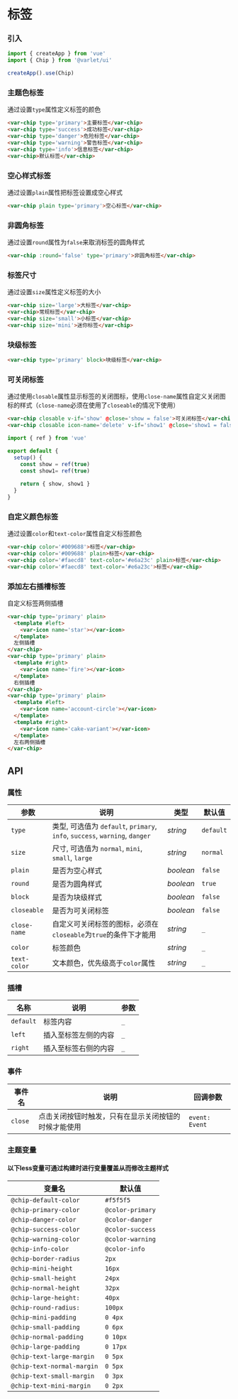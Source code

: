 # 标签

### 引入

```js
import { createApp } from 'vue'
import { Chip } from '@varlet/ui'

createApp().use(Chip)
```

### 主题色标签

通过设置`type`属性定义标签的颜色

```html
<var-chip type='primary'>主要标签</var-chip>
<var-chip type='success'>成功标签</var-chip>
<var-chip type='danger'>危险标签</var-chip>
<var-chip type='warning'>警告标签</var-chip>
<var-chip type='info'>信息标签</var-chip>
<var-chip>默认标签</var-chip>
```

### 空心样式标签

通过设置`plain`属性把标签设置成空心样式

```html
<var-chip plain type='primary'>空心标签</var-chip>
```

### 非圆角标签

通过设置`round`属性为`false`来取消标签的圆角样式

```html
<var-chip :round='false' type='primary'>非圆角标签</var-chip>
```

### 标签尺寸

通过设置`size`属性定义标签的大小

 ```html
<var-chip size='large'>大标签</var-chip>
<var-chip>常规标签</var-chip>
<var-chip size='small'>小标签</var-chip>
<var-chip size='mini'>迷你标签</var-chip>
```

### 块级标签

```html
<var-chip type='primary' block>块级标签</var-chip>
```

### 可关闭标签

通过使用`closable`属性显示标签的关闭图标，使用`close-name`属性自定义关闭图标的样式（`close-name`必须在使用了`closeable`的情况下使用）

```html
<var-chip closable v-if='show' @close='show = false'>可关闭标签</var-chip>
<var-chip closable icon-name='delete' v-if='show1' @close='show1 = false'>自定义关闭图标</var-chip>
```

```js
import { ref } from 'vue'

export default {
  setup() {
    const show = ref(true)
    const show1= ref(true)
    
    return { show, show1 }
  }
}
```

### 自定义颜色标签

通过设置`color`和`text-color`属性自定义标签颜色

```html
<var-chip color='#009688'>标签</var-chip>
<var-chip color='#009688' plain>标签</var-chip>
<var-chip color='#faecd8' text-color='#e6a23c' plain>标签</var-chip>
<var-chip color='#faecd8' text-color='#e6a23c'>标签</var-chip>
```

### 添加左右插槽标签

自定义标签两侧插槽

```html
<var-chip type='primary' plain>
  <template #left>
    <var-icon name='star'></var-icon>
  </template>
  左侧插槽
</var-chip>
<var-chip type='primary' plain>
  <template #right>
    <var-icon name='fire'></var-icon>
  </template>
  右侧插槽
</var-chip>
<var-chip type='primary' plain>
  <template #left>
    <var-icon name='account-circle'></var-icon>
  </template>
  <template #right>
    <var-icon name='cake-variant'></var-icon>
  </template>
  左右两侧插槽
</var-chip>
```

## API

### 属性

|参数 | 说明 | 类型 | 默认值 |
| ---- | ---- | ---- | ---- |
| `type` | 类型, 可选值为 `default`, `primary`, `info`, `success`, `warning`, `danger` | _string_ | `default` |
| `size` | 尺寸, 可选值为 `normal`, `mini`, `small`, `large` | _string_ | `normal` |
| `plain` | 是否为空心样式 | _boolean_ | `false` |
| `round` | 是否为圆角样式 | _boolean_ | `true` |
| `block` | 是否为块级样式 | _boolean_ | `false` |
| `closeable` | 是否为可关闭标签 | _boolean_ | `false` |
| `close-name` | 自定义可关闭标签的图标，必须在`closeable`为`true`的条件下才能用 | _string_ | `_` |
| `color` | 标签颜色 | _string_ | `_` |
| `text-color` | 文本颜色，优先级高于`color`属性 | _string_ | `_` |

### 插槽

| 名称 | 说明 | 参数 |
| ---- | ---- | ----|
| `default` | 标签内容 | `_` |
| `left` | 插入至标签左侧的内容 | `_` |
| `right` | 插入至标签右侧的内容 | `_` |

### 事件

| 事件名 | 说明 | 回调参数 |
| ---- | ---- | ---- |
| `close` | 点击关闭按钮时触发，只有在显示关闭按钮的时候才能使用| `event: Event`  |

### 主题变量

#### 以下less变量可通过构建时进行变量覆盖从而修改主题样式

| 变量名 | 默认值 |
| --- | --- |
| `@chip-default-color` | `#f5f5f5` |
| `@chip-primary-color` | `@color-primary`|
| `@chip-danger-color` |  `@color-danger`|
| `@chip-success-color` | `@color-success`|
| `@chip-warning-color` |  `@color-warning`|
| `@chip-info-color` | `@color-info`|
| `@chip-border-radius` | `2px` |
| `@chip-mini-height` | `16px` |
| `@chip-small-height` | `24px` |
| `@chip-normal-height` | `32px` |
| `@chip-large-height:` | `40px` |
| `@chip-round-radius:` | `100px` |
| `@chip-mini-padding` | `0 4px` |
| `@chip-small-padding` | `0 6px` |
| `@chip-normal-padding` | `0 10px` |
| `@chip-large-padding` | `0 17px` |
| `@chip-text-large-margin` | `0 5px` |
| `@chip-text-normal-margin` | `0 5px` |
| `@chip-text-small-margin` | `0 3px` |
| `@chip-text-mini-margin` | `0 2px` |





